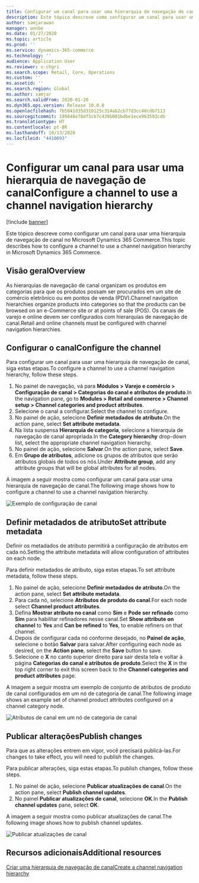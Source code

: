 ```yaml
---
title: Configurar um canal para usar uma hierarquia de navegação de canal
description: Este tópico descreve como configurar um canal para usar uma hierarquia de navegação de canal no Microsoft Dynamics 365 Commerce.
author: samjarawan
manager: annbe
ms.date: 01/27/2020
ms.topic: article
ms.prod: ''
ms.service: dynamics-365-commerce
ms.technology: ''
audience: Application User
ms.reviewer: v-chgri
ms.search.scope: Retail, Core, Operations
ms.custom: ''
ms.assetid: ''
ms.search.region: Global
ms.author: samjar
ms.search.validFrom: 2020-01-20
ms.dyn365.ops.version: Release 10.0.8
ms.openlocfilehash: 7b5041d35d310125c314ab2cb77d3cc40cdb7113
ms.sourcegitcommit: 199848e78df5cb7c439b001bdbe1ece963593cdb
ms.translationtype: HT
ms.contentlocale: pt-BR
ms.lasthandoff: 10/13/2020
ms.locfileid: "4410093"
---
```

# <a name="configure-a-channel-to-use-a-channel-navigation-hierarchy"></a><span data-ttu-id="4c20e-103">Configurar um canal para usar uma hierarquia de navegação de canal</span><span class="sxs-lookup"><span data-stu-id="4c20e-103">Configure a channel to use a channel navigation hierarchy</span></span>


[!include [banner](includes/banner.md)]

<span data-ttu-id="4c20e-104">Este tópico descreve como configurar um canal para usar uma hierarquia de navegação de canal no Microsoft Dynamics 365 Commerce.</span><span class="sxs-lookup"><span data-stu-id="4c20e-104">This topic describes how to configure a channel to use a channel navigation hierarchy in Microsoft Dynamics 365 Commerce.</span></span>

## <a name="overview"></a><span data-ttu-id="4c20e-105">Visão geral</span><span class="sxs-lookup"><span data-stu-id="4c20e-105">Overview</span></span>

<span data-ttu-id="4c20e-106">As hierarquias de navegação de canal organizam os produtos em categorias para que os produtos possam ser procurados em um site de comércio eletrônico ou em pontos de venda (PDV).</span><span class="sxs-lookup"><span data-stu-id="4c20e-106">Channel navigation hierarchies organize products into categories so that the products can be browsed on an e-Commerce site or at points of sale (POS).</span></span> <span data-ttu-id="4c20e-107">Os canais de varejo e online devem ser configurados com hierarquias de navegação de canal.</span><span class="sxs-lookup"><span data-stu-id="4c20e-107">Retail and online channels must be configured with channel navigation hierarchies.</span></span>

## <a name="configure-the-channel"></a><span data-ttu-id="4c20e-108">Configurar o canal</span><span class="sxs-lookup"><span data-stu-id="4c20e-108">Configure the channel</span></span>

<span data-ttu-id="4c20e-109">Para configurar um canal para usar uma hierarquia de navegação de canal, siga estas etapas.</span><span class="sxs-lookup"><span data-stu-id="4c20e-109">To configure a channel to use a channel navigation hierarchy, follow these steps.</span></span>

1. <span data-ttu-id="4c20e-110">No painel de navegação, vá para **Módulos \> Varejo e comércio \> Configuração de canal \> Categorias do canal e atributos de produto**.</span><span class="sxs-lookup"><span data-stu-id="4c20e-110">In the navigation pane, go to **Modules \> Retail and commerce \> Channel setup \> Channel categories and product attributes**.</span></span>
1. <span data-ttu-id="4c20e-111">Selecione o canal a configurar.</span><span class="sxs-lookup"><span data-stu-id="4c20e-111">Select the channel to configure.</span></span>
1. <span data-ttu-id="4c20e-112">No painel de ação, selecione **Definir metadados de atributo**.</span><span class="sxs-lookup"><span data-stu-id="4c20e-112">On the action pane, select **Set attribute metadata**.</span></span>
1. <span data-ttu-id="4c20e-113">Na lista suspensa **Hierarquia de categoria**, selecione a hierarquia de navegação de canal apropriada.</span><span class="sxs-lookup"><span data-stu-id="4c20e-113">In the **Category hierarchy** drop-down list, select the appropriate channel navigation hierarchy.</span></span>
1. <span data-ttu-id="4c20e-114">No painel de ação, selecione **Salvar**.</span><span class="sxs-lookup"><span data-stu-id="4c20e-114">On the action pane, select **Save**.</span></span>
1. <span data-ttu-id="4c20e-115">Em **Grupo de atributos**, adicione os grupos de atributos que serão atributos globais de todos os nós.</span><span class="sxs-lookup"><span data-stu-id="4c20e-115">Under **Attribute group**, add any attribute groups that will be global attributes for all nodes.</span></span>

<span data-ttu-id="4c20e-116">A imagem a seguir mostra como configurar um canal para usar uma hierarquia de navegação de canal.</span><span class="sxs-lookup"><span data-stu-id="4c20e-116">The following image shows how to configure a channel to use a channel navigation hierarchy.</span></span>

![Exemplo de configuração de canal](media/configure-channel-hierarchy-1.png)

## <a name="set-attribute-metadata"></a><span data-ttu-id="4c20e-118">Definir metadados de atributo</span><span class="sxs-lookup"><span data-stu-id="4c20e-118">Set attribute metadata</span></span>

<span data-ttu-id="4c20e-119">Definir os metadados de atributo permitirá a configuração de atributos em cada nó.</span><span class="sxs-lookup"><span data-stu-id="4c20e-119">Setting the attribute metadata will allow configuration of attributes on each node.</span></span>

<span data-ttu-id="4c20e-120">Para definir metadados de atributo, siga estas etapas.</span><span class="sxs-lookup"><span data-stu-id="4c20e-120">To set attribute metadata, follow these steps.</span></span>

1. <span data-ttu-id="4c20e-121">No painel de ação, selecione **Definir metadados de atributo**.</span><span class="sxs-lookup"><span data-stu-id="4c20e-121">On the action pane, select **Set attribute metadata**.</span></span>
1. <span data-ttu-id="4c20e-122">Para cada nó, selecione **Atributos de produto do canal**.</span><span class="sxs-lookup"><span data-stu-id="4c20e-122">For each node select **Channel product attributes**.</span></span>
1. <span data-ttu-id="4c20e-123">Defina **Mostrar atributo no canal** como **Sim** e **Pode ser refinado** como **Sim** para habilitar refinadores nesse canal.</span><span class="sxs-lookup"><span data-stu-id="4c20e-123">Set **Show attribute on channel** to **Yes** and **Can be refined** to **Yes**, to enable refiners on that channel.</span></span>
1. <span data-ttu-id="4c20e-124">Depois de configurar cada nó conforme desejado, no **Painel de ação**, selecione o botão **Salvar** para salvar.</span><span class="sxs-lookup"><span data-stu-id="4c20e-124">After configuring each node as desired, on the **Action pane**, select the **Save** button to save.</span></span>
1. <span data-ttu-id="4c20e-125">Selecione o **X** no canto superior direito para sair desta tela e voltar à página **Categorias do canal e atributos de produto**.</span><span class="sxs-lookup"><span data-stu-id="4c20e-125">Select the **X** in the top right corner to exit this screen back to the **Channel categories and product attributes** page.</span></span>

<span data-ttu-id="4c20e-126">A imagem a seguir mostra um exemplo de conjunto de atributos de produto de canal configurados em um nó de categoria de canal.</span><span class="sxs-lookup"><span data-stu-id="4c20e-126">The following image shows an example set of channel product attributes configured on a channel category node.</span></span>

![Atributos de canal em um nó de categoria de canal](media/configure-channel-hierarchy-2.png)

## <a name="publish-changes"></a><span data-ttu-id="4c20e-128">Publicar alterações</span><span class="sxs-lookup"><span data-stu-id="4c20e-128">Publish changes</span></span>

<span data-ttu-id="4c20e-129">Para que as alterações entrem em vigor, você precisará publicá-las.</span><span class="sxs-lookup"><span data-stu-id="4c20e-129">For changes to take effect, you will need to publish the changes.</span></span>

<span data-ttu-id="4c20e-130">Para publicar alterações, siga estas etapas.</span><span class="sxs-lookup"><span data-stu-id="4c20e-130">To publish changes, follow these steps.</span></span>

1. <span data-ttu-id="4c20e-131">No painel de ação, selecione **Publicar atualizações de canal**.</span><span class="sxs-lookup"><span data-stu-id="4c20e-131">On the action pane, select **Publish channel updates**.</span></span>
1. <span data-ttu-id="4c20e-132">No painel **Publicar atualizações de canal**, selecione **OK**.</span><span class="sxs-lookup"><span data-stu-id="4c20e-132">In the **Publish channel updates** pane, select **OK**.</span></span>

<span data-ttu-id="4c20e-133">A imagem a seguir mostra como publicar atualizações de canal.</span><span class="sxs-lookup"><span data-stu-id="4c20e-133">The following image shows how to publish channel updates.</span></span>

![Publicar atualizações de canal](media/configure-channel-hierarchy-3.png)

## <a name="additional-resources"></a><span data-ttu-id="4c20e-135">Recursos adicionais</span><span class="sxs-lookup"><span data-stu-id="4c20e-135">Additional resources</span></span>

[<span data-ttu-id="4c20e-136">Criar uma hierarquia de navegação de canal</span><span class="sxs-lookup"><span data-stu-id="4c20e-136">Create a channel navigation hierarchy</span></span>](create-channel-hierarchy.md)



